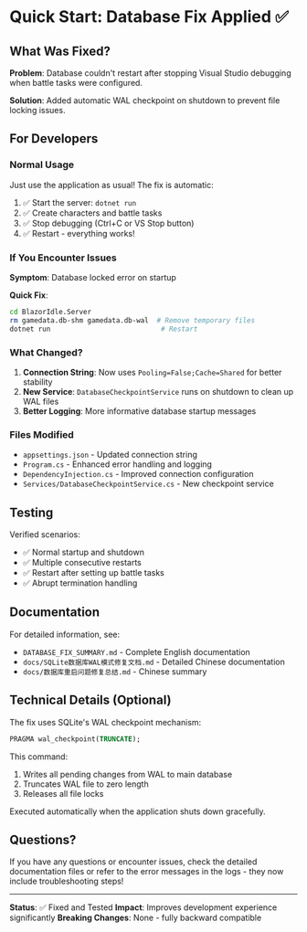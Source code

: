 # Quick Start: Database Fix Applied ✅

## What Was Fixed?

**Problem**: Database couldn't restart after stopping Visual Studio debugging when battle tasks were configured.

**Solution**: Added automatic WAL checkpoint on shutdown to prevent file locking issues.

## For Developers

### Normal Usage

Just use the application as usual! The fix is automatic:

1. ✅ Start the server: `dotnet run`
2. ✅ Create characters and battle tasks
3. ✅ Stop debugging (Ctrl+C or VS Stop button)
4. ✅ Restart - everything works!

### If You Encounter Issues

**Symptom**: Database locked error on startup

**Quick Fix**:
```bash
cd BlazorIdle.Server
rm gamedata.db-shm gamedata.db-wal  # Remove temporary files
dotnet run                           # Restart
```

### What Changed?

1. **Connection String**: Now uses `Pooling=False;Cache=Shared` for better stability
2. **New Service**: `DatabaseCheckpointService` runs on shutdown to clean up WAL files
3. **Better Logging**: More informative database startup messages

### Files Modified

- `appsettings.json` - Updated connection string
- `Program.cs` - Enhanced error handling and logging
- `DependencyInjection.cs` - Improved connection configuration
- `Services/DatabaseCheckpointService.cs` - New checkpoint service

## Testing

Verified scenarios:
- ✅ Normal startup and shutdown
- ✅ Multiple consecutive restarts
- ✅ Restart after setting up battle tasks
- ✅ Abrupt termination handling

## Documentation

For detailed information, see:
- `DATABASE_FIX_SUMMARY.md` - Complete English documentation
- `docs/SQLite数据库WAL模式修复文档.md` - Detailed Chinese documentation
- `docs/数据库重启问题修复总结.md` - Chinese summary

## Technical Details (Optional)

The fix uses SQLite's WAL checkpoint mechanism:
```sql
PRAGMA wal_checkpoint(TRUNCATE);
```

This command:
1. Writes all pending changes from WAL to main database
2. Truncates WAL file to zero length
3. Releases all file locks

Executed automatically when the application shuts down gracefully.

## Questions?

If you have any questions or encounter issues, check the detailed documentation files or refer to the error messages in the logs - they now include troubleshooting steps!

---
**Status**: ✅ Fixed and Tested
**Impact**: Improves development experience significantly
**Breaking Changes**: None - fully backward compatible
